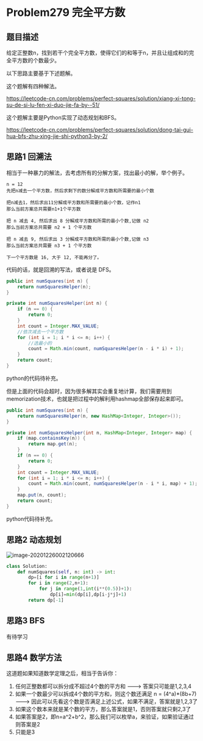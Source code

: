 # Problem279 完全平方数

## 题目描述

给定正整数n，找到若干个完全平方数，使得它们的和等于n，并且让组成和的完全平方数的个数最少。

以下思路主要基于下述题解。

这个题解有四种解法。

https://leetcode-cn.com/problems/perfect-squares/solution/xiang-xi-tong-su-de-si-lu-fen-xi-duo-jie-fa-by--51/

这个题解主要是Python实现了动态规划和BFS。

https://leetcode-cn.com/problems/perfect-squares/solution/dong-tai-gui-hua-bfs-zhu-xing-jie-shi-python3-by-2/

## 思路1 回溯法

相当于一种暴力的解法，去考虑所有的分解方案，找出最小的解，举个例子。

```
n = 12
先把n减去一个平方数，然后求剩下的数分解成平方数和所需要的最小个数

把n减去1，然后求出11分解成平方数和所需要的最小个数，记作n1
那么当前方案总共需要n1+1个平方数

把 n 减去 4, 然后求出 8 分解成平方数和所需的最小个数,记做 n2
那么当前方案总共需要 n2 + 1 个平方数

把 n 减去 9, 然后求出 3 分解成平方数和所需的最小个数,记做 n3
那么当前方案总共需要 n3 + 1 个平方数

下一个平方数是 16, 大于 12, 不能再分了。
```

代码的话，就是回溯的写法，或者说是 DFS。

```java
public int numSquares(int n) {
    return numSquaresHelper(n);
}

private int numSquaresHelper(int n) {
    if (n == 0) {
        return 0;
    }
    int count = Integer.MAX_VALUE;
    //依次减去一个平方数
    for (int i = 1; i * i <= n; i++) {
        //选最小的
        count = Math.min(count, numSquaresHelper(n - i * i) + 1);
    }
    return count;
}
```

python的代码待补充。

但是上面的代码会超时，因为很多解其实会重复地计算，我们需要用到memorization技术，也就是把过程中的解利用hashmap全部保存起来即可。

```java
public int numSquares(int n) {
    return numSquaresHelper(n, new HashMap<Integer, Integer>());
}

private int numSquaresHelper(int n, HashMap<Integer, Integer> map) {
    if (map.containsKey(n)) {
        return map.get(n);
    }
    if (n == 0) {
        return 0;
    }
    int count = Integer.MAX_VALUE;
    for (int i = 1; i * i <= n; i++) {
        count = Math.min(count, numSquaresHelper(n - i * i, map) + 1);
    }
    map.put(n, count);
    return count;
}
```

python代码待补充。

## 思路2 动态规划

![image-20201226002120666](C:\Users\初泽良\AppData\Roaming\Typora\typora-user-images\image-20201226002120666.png)

```python
class Solution:
    def numSquares(self, n: int) -> int:
        dp=[i for i in range(n+1)]
        for i in range(2,n+1):
            for j in range(1,int(i**(0.5))+1):
                dp[i]=min(dp[i],dp[i-j*j]+1)
        return dp[-1]
```

## 思路3 BFS

有待学习

## 思路4 数学方法

这道题如果知道数学定理之后，相当于告诉你：

1. 任何正整数都可以拆分成不超过4个数的平方和 ---> 答案只可能是1,2,3,4
2. 如果一个数最少可以拆成4个数的平方和，则这个数还满足 n = (4^a)*(8b+7) ---> 因此可以先看这个数是否满足上述公式，如果不满足，答案就是1,2,3了
3. 如果这个数本来就是某个数的平方，那么答案就是1，否则答案就只剩2,3了
4. 如果答案是2，即n=a^2+b^2，那么我们可以枚举a，来验证，如果验证通过则答案是2
5. 只能是3